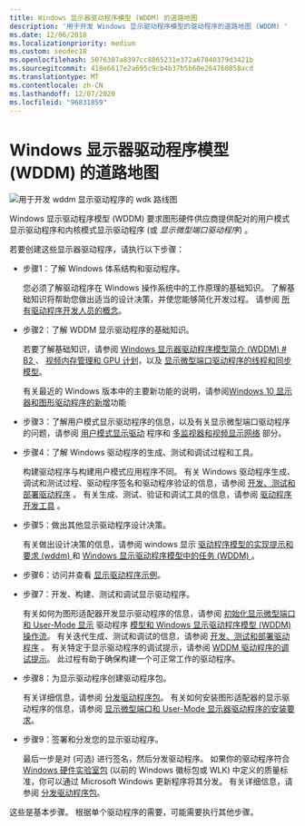 ```yaml
---
title: Windows 显示器驱动程序模型 (WDDM) 的道路地图
description: '用于开发 Windows 显示驱动程序模型的驱动程序的道路地图 (WDDM) '
ms.date: 12/06/2018
ms.localizationpriority: medium
ms.custom: seodec18
ms.openlocfilehash: 5076307a8397cc8865231e372a67040379d3421b
ms.sourcegitcommit: 418e6617e2a695c9cb4b37b5b60e264760858acd
ms.translationtype: MT
ms.contentlocale: zh-CN
ms.lasthandoff: 12/07/2020
ms.locfileid: "96831859"
---
```

# <a name="road-map-for-the-windows-display-driver-model-wddm"></a>Windows 显示器驱动程序模型 (WDDM) 的道路地图

![用于开发 wddm 显示驱动程序的 wdk 路线图](images/wdkroadmap-th.png)

Windows 显示驱动程序模型 (WDDM) 要求图形硬件供应商提供配对的用户模式显示驱动程序和内核模式显示驱动程序 (或 *显示微型端口驱动程序*) 。

若要创建这些显示器驱动程序，请执行以下步骤：

- 步骤1：了解 Windows 体系结构和驱动程序。

  您必须了解驱动程序在 Windows 操作系统中的工作原理的基础知识。 了解基础知识将帮助您做出适当的设计决策，并使您能够简化开发过程。 请参阅 [所有驱动程序开发人员的概念](../gettingstarted/concepts-and-knowledge-for-all-driver-developers.md)。

- 步骤2：了解 WDDM 显示驱动程序的基础知识。

  若要了解基础知识，请参阅 [Windows 显示器驱动程序模型简介 (WDDM) # B2 ](introduction-to-the-windows-vista-and-later-display-driver-model.md)、 [视频内存管理和 GPU 计划](video-memory-management-and-gpu-scheduling.md)，以及 [显示微型端口驱动程序的线程和同步模型](threading-and-synchronization-model-of-display-miniport-driver.md)。

    有关最近的 Windows 版本中的主要新功能的说明，请参阅[Windows 10 显示器和图形驱动程序的新增](./what-s-new-for-windows-10-display-and-graphics-drivers.md)功能

- 步骤3：了解用户模式显示驱动程序的信息，以及有关显示微型端口驱动程序的问题，请参阅 [用户模式显示驱动](user-mode-display-drivers.md) 程序和 [多监视器和视频显示网络](multiple-monitors-and-video-present-networks.md) 部分。

- 步骤4：了解 Windows 驱动程序的生成、测试和调试过程和工具。

  构建驱动程序与构建用户模式应用程序不同。 有关 Windows 驱动程序生成、调试和测试过程、驱动程序签名和驱动程序验证的信息，请参阅 [开发、测试和部署驱动程序](../develop/index.md) 。 有关生成、测试、验证和调试工具的信息，请参阅 [驱动程序开发工具](../devtest/index.md) 。

- 步骤5：做出其他显示驱动程序设计决策。

  有关做出设计决策的信息，请参阅 windows 显示 [驱动程序模型的实现提示和要求 (wddm) ](implementation-tips-and-requirements-for-the-windows-vista-display-dri.md) 和 [Windows 显示驱动程序模型中的任务 (WDDM) ](tasks-in-the-windows-vista-display-driver-model.md)。

- 步骤6：访问并查看 [显示驱动程序示例](display-samples.md)。

- 步骤7：开发、构建、测试和调试显示驱动程序。

  有关如何为图形适配器开发显示驱动程序的信息，请参阅 [初始化显示微型端口和 User-Mode 显示](initializing-display-miniport-and-user-mode-display-drivers.md) 驱动程序 [模型和 Windows 显示驱动程序模型 (WDDM) 操作流](windows-vista-and-later-display-driver-model-operation-flow.md)。 有关迭代生成、测试和调试的信息，请参阅 [开发、测试和部署驱动程序](/windows-hardware/drivers) 。 有关特定于显示驱动程序的调试提示，请参阅 [WDDM 驱动程序的调试提示](debugging-tips-for-wddm-drivers.md)。 此过程有助于确保构建一个可正常工作的驱动程序。

- 步骤8：为显示驱动程序创建驱动程序包。

  有关详细信息，请参阅 [分发驱动程序包](../develop/distributing-a-driver-package-win8.md)。 有关如何安装图形适配器的显示驱动程序的信息，请参阅 [显示微型端口和 User-Mode 显示器驱动程序的安装要求](installing-display-miniport-and-user-mode-display-drivers.md)。

- 步骤9：签署和分发您的显示驱动程序。

  最后一步是对 (可选) 进行签名，然后分发驱动程序。 如果你的驱动程序符合 [Windows 硬件实验室包](/windows-hardware/test/hlk/) (以前的 Windows 徽标包或 WLK) 中定义的质量标准，你可以通过 Microsoft Windows 更新程序将其分发。 有关详细信息，请参阅 [分发驱动程序包](../develop/distributing-a-driver-package-win8.md)。

这些是基本步骤。 根据单个驱动程序的需要，可能需要执行其他步骤。
